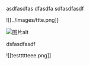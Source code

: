 asdfasdfas
dfasdfa
sdfasdfasdf

![[../images/ttte.png]]

![图片alt](../images/ttte.png)

dsfasdfasdf

![[testtttteee.png]]


